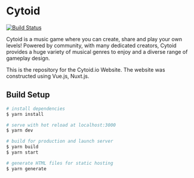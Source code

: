 # Cytoid

[![Build Status](https://travis-ci.com/Cytoid/cytoid.io.svg?branch=master)](https://travis-ci.com/Cytoid/cytoid.io)

Cytoid is a music game where you can create, share and play your own levels!
Powered by community, with many dedicated creators, Cytoid provides a huge
variety of musical genres to enjoy and a diverse range of gameplay design.

This is the repository for the Cytoid.io Website.
The website was constructed using Vue.js, Nuxt.js.

## Build Setup

``` bash
# install dependencies
$ yarn install

# serve with hot reload at localhost:3000
$ yarn dev

# build for production and launch server
$ yarn build
$ yarn start

# generate HTML files for static hosting
$ yarn generate
```
